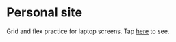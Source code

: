 # Personal site
Grid and flex practice for laptop screens. 
Tap [here](https://liyanova.github.io/PersonalSite/) to see.
